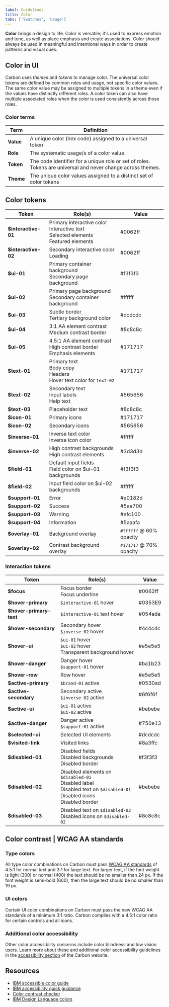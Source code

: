 ```yaml
---
label: Guidelines
title: Color
tabs: ['Swatches', 'Usage']
---
```


**Color** brings a design to life. Color is versatile; it's used to express emotion and tone, as well as place emphasis and create associations. Color should always be used in meaningful and intentional ways in order to create patterns and visual cues.

## Color in UI

Carbon uses _themes_ and _tokens_ to manage color. The universal color tokens are defined by common roles and usage, not specific color values. The same color value may be assigned to multiple tokens in a theme even if the values have distinctly different roles. A color token can also have multiple associated roles when the color is used consistently across those roles.

### Color terms

| Term         | Definition                                                                                                  |
| ------------ | ----------------------------------------------------------------------------------------------------------- |
| **Value**    | A unique color (hex code) assigned to a universal token                                                     |
| **Role**     | The systematic usage/s of a color value                                                                     |
| **Token**    | The code identifier for a unique role or set of roles. Tokens are universal and never change across themes. |
| **Theme**    | The unique color values assigned to a distinct set of color tokens                                                 |

## Color tokens

| Token                   | Role(s)                                                                                                            | Value                                                       |
| ----------------------- | ------------------------------------------------------------------------------------------------------------------ | ----------------------------------------------------------- |
| **$interactive-01**     | Primary interactive color <br /> Interactive text <br /> Selected elements <br /> Featured elements                | <color-block showhex="true" size="xs">#0062ff</color-block> |
| **$interactive-02**     | Secondary interactive color  <br /> Loading                                                                        | <color-block showhex="true" size="xs">#0062ff</color-block> |
| **$ui-01**              | Primary container background <br /> Secondary page background                                                      | <color-block showhex="true" size="xs">#f3f3f3</color-block> |
| **$ui-02**              | Primary page background <br /> Secondary container background                                                      | <color-block showhex="true" size="xs">#ffffff</color-block> |
| **$ui-03**              | Subtle border <br /> Tertiary background color                                                                     | <color-block showhex="true" size="xs">#dcdcdc</color-block> |
| **$ui-04**              | 3:1 AA element contrast <br /> Medium contrast border                                                              | <color-block showhex="true" size="xs">#8c8c8c</color-block> |
| **$ui-05**              | 4.5:1 AA element contrast <br /> High contrast border <br /> Emphasis elements                                     | <color-block showhex="true" size="xs">#171717</color-block> |
| **$text-01**            | Primary text <br /> Body copy <br /> Headers <br /> Hover text color for `text-02`                                 | <color-block showhex="true" size="xs">#171717</color-block> |
| **$text-02**            | Secondary text <br /> Input labels <br /> Help text                                                                | <color-block showhex="true" size="xs">#565656</color-block> |
| **$text-03**            | Placeholder text                                                                                                   | <color-block showhex="true" size="xs">#8c8c8c</color-block> |
| **$icon-01**            | Primary icons                                                                                                      | <color-block showhex="true" size="xs">#171717</color-block> |
| **$icon-02**            | Secondary icons                                                                                                    | <color-block showhex="true" size="xs">#565656</color-block> |
| **$inverse-01**         | Inverse text color <br /> Inverse icon color                                                                       | <color-block showhex="true" size="xs">#ffffff</color-block> |
| **$inverse-02**         | High contrast backgrounds <br /> High contrast elements                                                            | <color-block showhex="true" size="xs">#3d3d3d</color-block> |
| **$field-01**           | Default input fields <br /> Field color on $ui-01 backgrounds                                                      | <color-block showhex="true" size="xs">#f3f3f3</color-block> |
| **$field-02**           | Input field color on $ui-02 backgrounds                                                                            | <color-block showhex="true" size="xs">#ffffff</color-block> |
| **$support-01**         | Error                                                                                                              | <color-block showhex="true" size="xs">#e0182d</color-block> |
| **$support-02**         | Success                                                                                                            | <color-block showhex="true" size="xs">#5aa700</color-block> |
| **$support-03**         | Warning                                                                                                            | <color-block showhex="true" size="xs">#efc100</color-block> |
| **$support-04**         | Information                                                                                                        | <color-block showhex="true" size="xs">#5aaafa</color-block> |
| **$overlay-01**         | Background overlay                                                                                                 | `#ffffff` @ 60% opacity|
| **$overlay-02**         | Contrast background overlay                                                                                        | `#171717` @ 70% opacity|

### Interaction tokens

| Token                   | Role(s)                                                                                                            | Value                                                       |
| ----------------------- | ------------------------------------------------------------------------------------------------------------------ | ----------------------------------------------------------- |
| **$focus**              | Focus border <br /> Focus underline                                                                                | <color-block showhex="true" size="xs">#0062ff</color-block> |
| **$hover-primary**      | `$interactive-01` hover                                                                                            | <color-block showhex="true" size="xs">#0353E9</color-block> |
| **$hover-primary-text** | `$interactive-01` text hover                                                                                       | <color-block showhex="true" size="xs">#054ada</color-block> |
| **$hover-secondary**    | Secondary hover <br /> `$inverse-02` hover                                                                         | <color-block showhex="true" size="xs">#4c4c4c</color-block> |
| **$hover-ui**           | `$ui-01` hover <br /> `$ui-02` hover <br /> Transparent background hover                                             | <color-block showhex="true" size="xs">#e5e5e5</color-block> |
| **$hover-danger**       | Danger hover <br /> `$support-01` hover                                                                            | <color-block showhex="true" size="xs">#ba1b23</color-block> |
| **$hover-row**          | Row hover                                                                                                          | <color-block showhex="true" size="xs">#e5e5e5</color-block> |
| **$active-primary**     | `$brand-01` active                                                                                                  | <color-block showhex="true" size="xs">#0530ad</color-block> |
| **$active-secondary**   | Secondary active <br /> `$inverse-02` active                                                                       | <color-block showhex="true" size="xs">#6f6f6f</color-block> |
| **$active-ui**          | `$ui-01` active <br /> `$ui-02` active                                                                             | <color-block showhex="true" size="xs">#bebebe</color-block> |
| **$active-danger**      | Danger active <br /> `$support-01` active                                                                          | <color-block showhex="true" size="xs">#750e13</color-block> |
| **$selected-ui**        | Selected UI elements                                                                                               | <color-block showhex="true" size="xs">#dcdcdc</color-block> |
| **$visited-link**       | Visited links                                                                                                      | <color-block showhex="true" size="xs">#8a3ffc</color-block> |
| **$disabled-01**        | Disabled fields <br /> Disabled backgrounds <br /> Disabled border                                                 | <color-block showhex="true" size="xs">#f3f3f3</color-block> |
| **$disabled-02**        | Disabled elements on `$disabled-01` <br /> Disabled label <br /> Disabled text on `$disabled-01` <br /> Disabled icons <br /> Disabled border | <color-block showhex="true" size="xs">#bebebe</color-block> |
| **$disabled-03**        | Disabled text on `$disabled-02` <br /> Disabled icons on `$disabled-02`                                     | <color-block showhex="true" size="xs">#8c8c8c</color-block> |


## Color contrast | WCAG AA standards

### Type colors

<p>All type color combinations on Carbon must pass <a href="https://www.w3.org/TR/UNDERSTANDING-WCAG20/visual-audio-contrast-contrast.html" target=blank>WCAG AA standards</a> of 4.5:1 for normal text and 3:1 for large text. For larger text, if the font weight is light (300) or normal (400) the text should be no smaller than 24 px. If the font weight is semi-bold (600), then the large text should be no smaller than 19 px.</p>

<div data-insert-component="ColorContrast"></div>

### UI colors

Certain UI color combinations on Carbon must pass the new WCAG AA standards of a minimum 3:1 ratio. Carbon complies with a 4.5:1 color ratio for certain controls and all icons.

<!--In the table below are approved Carbon color combinations.-->

<div data-insert-component="UIColorContrast"></div>

### Additional color accessibility

Other color accessibility concerns include color blindness and low vision users. Learn more about these and additional color accessibility guidelines in the [accessibility section](/guidelines/accessibility/color) of the Carbon website.

## Resources

- <a href="https://www.w3.org/TR/UNDERSTANDING-WCAG20/visual-audio-contrast-contrast.html" target=blank>IBM accessible color guide</a>
- <a href="https://w3.ibm.com/able/devtest/quick/" target=blank>IBM accessibility quick guidance</a>
- <a href="https://marijohannessen.github.io/color-contrast-checker/" target=blank>Color contrast checker</a>
- <a href="https://www.ibm.com/design/language/resources/color-library" target=blank>IBM Design Language colors</a>

